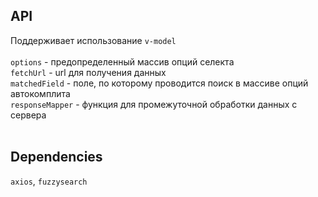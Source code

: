 ## API

Поддерживает использование `v-model`<br><br>
`options` - предопределенный массив опций селекта <br>
`fetchUrl` - url для получения данных<br>
`matchedField` - поле, по которому проводится поиск в массиве опций автокомплита<br>
`responseMapper` - функция для промежуточной обработки данных с сервера<br><br>

## Dependencies

`axios`, `fuzzysearch`
